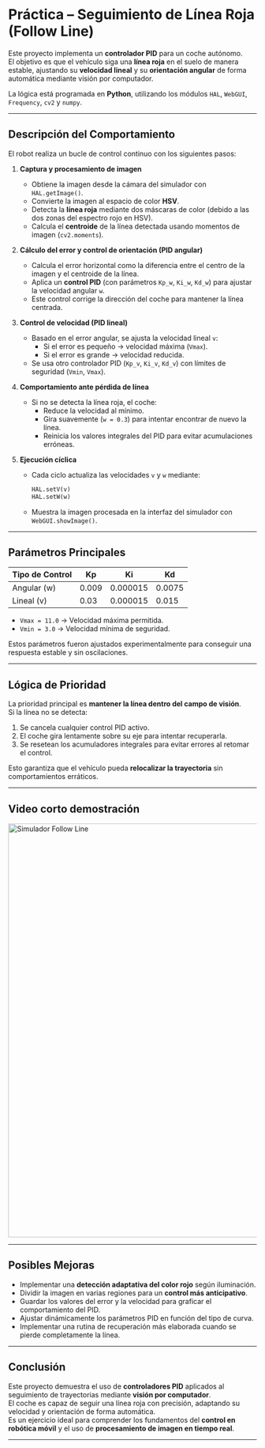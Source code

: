 # Práctica – Seguimiento de Línea Roja (Follow Line)

Este proyecto implementa un **controlador PID** para un coche autónomo.  
El objetivo es que el vehículo siga una **línea roja** en el suelo de manera estable, ajustando su **velocidad lineal** y su **orientación angular** de forma automática mediante visión por computador.

La lógica está programada en **Python**, utilizando los módulos `HAL`, `WebGUI`, `Frequency`, `cv2` y `numpy`.

---

## Descripción del Comportamiento

El robot realiza un bucle de control continuo con los siguientes pasos:

1. **Captura y procesamiento de imagen**

   * Obtiene la imagen desde la cámara del simulador con `HAL.getImage()`.
   * Convierte la imagen al espacio de color **HSV**.
   * Detecta la **línea roja** mediante dos máscaras de color (debido a las dos zonas del espectro rojo en HSV).
   * Calcula el **centroide** de la línea detectada usando momentos de imagen (`cv2.moments`).

2. **Cálculo del error y control de orientación (PID angular)**

   * Calcula el error horizontal como la diferencia entre el centro de la imagen y el centroide de la línea.
   * Aplica un **control PID** (con parámetros `Kp_w`, `Ki_w`, `Kd_w`) para ajustar la velocidad angular `w`.
   * Este control corrige la dirección del coche para mantener la línea centrada.

3. **Control de velocidad (PID lineal)**

   * Basado en el error angular, se ajusta la velocidad lineal `v`:
     - Si el error es pequeño → velocidad máxima (`Vmax`).
     - Si el error es grande → velocidad reducida.
   * Se usa otro controlador PID (`Kp_v`, `Ki_v`, `Kd_v`) con límites de seguridad (`Vmin`, `Vmax`).

4. **Comportamiento ante pérdida de línea**

   * Si no se detecta la línea roja, el coche:
     - Reduce la velocidad al mínimo.
     - Gira suavemente (`w = 0.3`) para intentar encontrar de nuevo la línea.
     - Reinicia los valores integrales del PID para evitar acumulaciones erróneas.

5. **Ejecución cíclica**

   * Cada ciclo actualiza las velocidades `v` y `w` mediante:
     ```python
     HAL.setV(v)
     HAL.setW(w)
     ```
   * Muestra la imagen procesada en la interfaz del simulador con `WebGUI.showImage()`.

---

## Parámetros Principales

| Tipo de Control | Kp | Ki | Kd |
|------------------|----|----|----|
| Angular (w) | 0.009 | 0.000015 | 0.0075 |
| Lineal (v) | 0.03 | 0.000015 | 0.015 |

* `Vmax = 11.0` → Velocidad máxima permitida.  
* `Vmin = 3.0` → Velocidad mínima de seguridad.  

Estos parámetros fueron ajustados experimentalmente para conseguir una respuesta estable y sin oscilaciones.

---

## Lógica de Prioridad

La prioridad principal es **mantener la línea dentro del campo de visión**.  
Si la línea no se detecta:

1. Se cancela cualquier control PID activo.
2. El coche gira lentamente sobre su eje para intentar recuperarla.
3. Se resetean los acumuladores integrales para evitar errores al retomar el control.

Esto garantiza que el vehículo pueda **relocalizar la trayectoria** sin comportamientos erráticos.

---

## Video corto demostración

<a href="https://jderobot.github.io/RoboticsAcademy/exercises/AutonomousCars/follow_line/">
  <img 
    width="1717" 
    height="837" 
    alt="Simulador Follow Line" 
    src="https://jderobot.github.io/RoboticsAcademy/assets/follow_line.png" 
    style="cursor: pointer;"
  />
</a>

---

## Posibles Mejoras

* Implementar una **detección adaptativa del color rojo** según iluminación.
* Dividir la imagen en varias regiones para un **control más anticipativo**.
* Guardar los valores del error y la velocidad para graficar el comportamiento del PID.
* Ajustar dinámicamente los parámetros PID en función del tipo de curva.
* Implementar una rutina de recuperación más elaborada cuando se pierde completamente la línea.

---

## Conclusión

Este proyecto demuestra el uso de **controladores PID** aplicados al seguimiento de trayectorias mediante **visión por computador**.  
El coche es capaz de seguir una línea roja con precisión, adaptando su velocidad y orientación de forma automática.  
Es un ejercicio ideal para comprender los fundamentos del **control en robótica móvil** y el uso de **procesamiento de imagen en tiempo real**.

---

